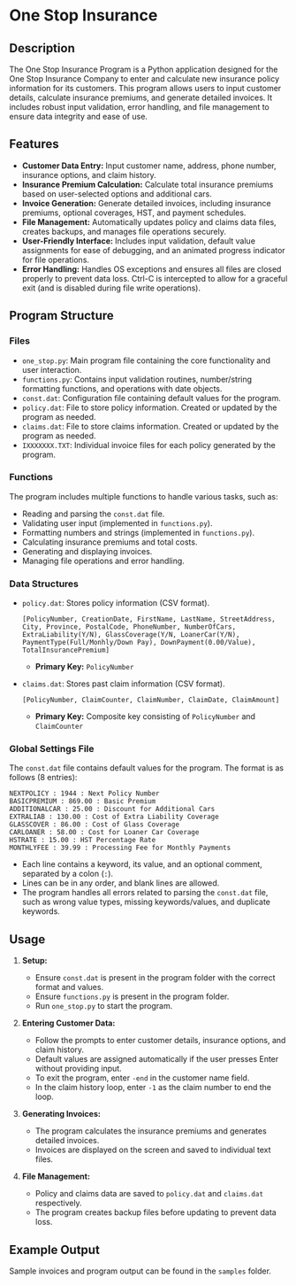# One Stop Insurance

## Description

The One Stop Insurance Program is a Python application designed for the One Stop Insurance Company to enter and calculate new insurance policy information for its customers. This program allows users to input customer details, calculate insurance premiums, and generate detailed invoices. It includes robust input validation, error handling, and file management to ensure data integrity and ease of use.

## Features

- **Customer Data Entry:** Input customer name, address, phone number, insurance options, and claim history.
- **Insurance Premium Calculation:** Calculate total insurance premiums based on user-selected options and additional cars.
- **Invoice Generation:** Generate detailed invoices, including insurance premiums, optional coverages, HST, and payment schedules.
- **File Management:** Automatically updates policy and claims data files, creates backups, and manages file operations securely.
- **User-Friendly Interface:** Includes input validation, default value assignments for ease of debugging, and an animated progress indicator for file operations.
- **Error Handling:** Handles OS exceptions and ensures all files are closed properly to prevent data loss. Ctrl-C is intercepted to allow for a graceful exit (and is disabled during file write operations).

## Program Structure

### Files

- `one_stop.py`: Main program file containing the core functionality and user interaction.
- `functions.py`: Contains input validation routines, number/string formatting functions, and operations with date objects.
- `const.dat`: Configuration file containing default values for the program.
- `policy.dat`: File to store policy information. Created or updated by the program as needed.
- `claims.dat`: File to store claims information. Created or updated by the program as needed.
- `IXXXXXXX.TXT`: Individual invoice files for each policy generated by the program.

### Functions

The program includes multiple functions to handle various tasks, such as:

- Reading and parsing the `const.dat` file.
- Validating user input (implemented in `functions.py`).
- Formatting numbers and strings (implemented in `functions.py`).
- Calculating insurance premiums and total costs.
- Generating and displaying invoices.
- Managing file operations and error handling.

### Data Structures

- `policy.dat`: Stores policy information (CSV format).
  ```
  [PolicyNumber, CreationDate, FirstName, LastName, StreetAddress, City, Province, PostalCode, PhoneNumber, NumberOfCars, ExtraLiability(Y/N), GlassCoverage(Y/N, LoanerCar(Y/N), PaymentType(Full/Monhly/Down Pay), DownPayment(0.00/Value), TotalInsurancePremium]
  ```
  - **Primary Key:** `PolicyNumber`
    
- `claims.dat`: Stores past claim information (CSV format).
  ```
  [PolicyNumber, ClaimCounter, ClaimNumber, ClaimDate, ClaimAmount]
  ```
  - **Primary Key:** Composite key consisting of `PolicyNumber` and `ClaimCounter`

### Global Settings File

The `const.dat` file contains default values for the program. The format is as follows (8 entries):

```
NEXTPOLICY : 1944 : Next Policy Number
BASICPREMIUM : 869.00 : Basic Premium
ADDITIONALCAR : 25.00 : Discount for Additional Cars
EXTRALIAB : 130.00 : Cost of Extra Liability Coverage
GLASSCOVER : 86.00 : Cost of Glass Coverage
CARLOANER : 58.00 : Cost for Loaner Car Coverage
HSTRATE : 15.00 : HST Percentage Rate
MONTHLYFEE : 39.99 : Processing Fee for Monthly Payments
```

- Each line contains a keyword, its value, and an optional comment, separated by a colon (`:`).
- Lines can be in any order, and blank lines are allowed.
- The program handles all errors related to parsing the `const.dat` file, such as wrong value types, missing keywords/values, and duplicate keywords.

## Usage

1. **Setup:**
   - Ensure `const.dat` is present in the program folder with the correct format and values.
   - Ensure `functions.py` is present in the program folder.
   - Run `one_stop.py` to start the program.

2. **Entering Customer Data:**
   - Follow the prompts to enter customer details, insurance options, and claim history.
   - Default values are assigned automatically if the user presses Enter without providing input.
   - To exit the program, enter `-end` in the customer name field.
   - In the claim history loop, enter `-1` as the claim number to end the loop.

3. **Generating Invoices:**
   - The program calculates the insurance premiums and generates detailed invoices.
   - Invoices are displayed on the screen and saved to individual text files.

4. **File Management:**
   - Policy and claims data are saved to `policy.dat` and `claims.dat` respectively.
   - The program creates backup files before updating to prevent data loss.

## Example Output

Sample invoices and program output can be found in the `samples` folder.

